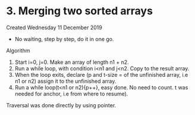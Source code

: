 # 3. Merging two sorted arrays
Created Wednesday 11 December 2019


* No waiting, step by step, do it in one go.

Algorithm

1. Start i=0, j=0. Make an array of length n1 + n2.
2. Run a while loop, with condition i<n1 and j<n2. Copy to the result array.
3. When the loop exits, declare (p and t-size =  of the unfinished array, i.e n1 or n2) assign it to the unfinished array.
4. Run a while loop(t<n1 or n2){p++}, easy done. No need to count. t was needed for anchor, i.e from where to resume). 

Traversal was done directly by using pointer.

